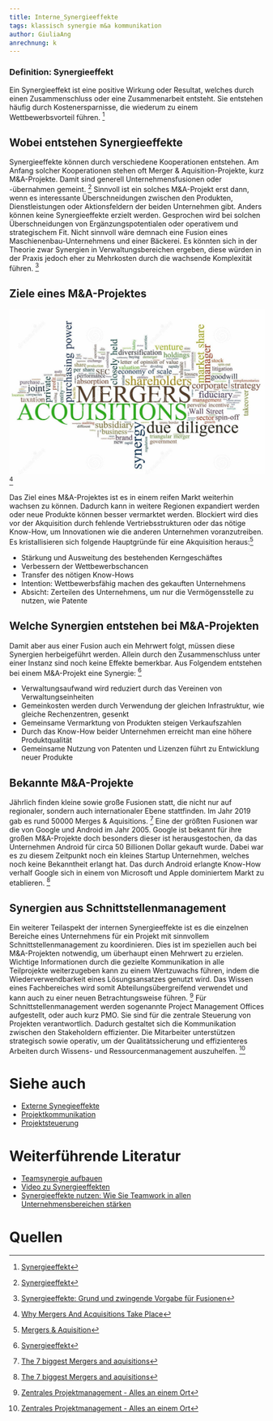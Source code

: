 ```yaml
---
title: Interne_Synergieeffekte
tags: klassisch synergie m&a kommunikation
author: GiuliaAng
anrechnung: k
---
```



### Definition: Synergieeffekt

Ein Synergieeffekt ist eine positive Wirkung oder Resultat, welches durch einen Zusammenschluss oder eine Zusammenarbeit entsteht. Sie entstehen häufig durch Kostenersparnisse, die wiederum zu einem Wettbewerbsvorteil führen. [^1]

## Wobei entstehen Synergieeffekte

Synergieeffekte können durch verschiedene Kooperationen entstehen. Am Anfang solcher Kooperationen stehen oft Merger & Aquisition-Projekte, kurz M&A-Projekte. Damit sind generell Unternehmensfusionen oder -übernahmen gemeint. [^1]
Sinnvoll ist ein solches M&A-Projekt erst dann, wenn es interessante Überschneidungen zwischen den Produkten, Dienstleistungen oder Aktionsfeldern der beiden Unternehmen gibt. Anders können keine Synergieeffekte erzielt werden. Gesprochen wird bei solchen Überschneidungen von Ergänzungspotentialen oder operativem und strategischem Fit. Nicht sinnvoll wäre demnach eine Fusion eines Maschienenbau-Unternehmens und einer Bäckerei. Es könnten sich in der Theorie zwar Synergien in Verwaltungsbereichen ergeben, diese würden in der Praxis jedoch eher zu Mehrkosten durch die wachsende Komplexität führen. [^2]

## Ziele eines M&A-Projektes

![M&A Wortwolke](Interne_Synergieeffekte/mergers-and-acquisitions.jpg)[^3] 

Das Ziel eines M&A-Projektes ist es in einem reifen Markt weiterhin wachsen zu können. Dadurch kann in weitere Regionen expandiert werden oder neue Produkte können besser vermarktet werden. Blockiert wird dies vor der Akquisition durch fehlende Vertriebsstrukturen oder das nötige Know-How, um Innovationen wie die anderen Unternehmen voranzutreiben. Es kristallisieren sich folgende Hauptgründe für eine Akquisition heraus:[^4] 
* Stärkung und Ausweitung des bestehenden Kerngeschäftes
* Verbessern der Wettbewerbschancen
* Transfer des nötigen Know-Hows
* Intention: Wettbewerbsfähig machen des gekauften Unternehmens
* Absicht: Zerteilen des Unternehmens, um nur die Vermögensstelle zu nutzen, wie Patente

## Welche Synergien entstehen bei M&A-Projekten

Damit aber aus einer Fusion auch ein Mehrwert folgt, müssen diese Synergien herbeigeführt werden. Allein durch den Zusammenschluss unter einer Instanz sind noch keine Effekte bemerkbar. Aus Folgendem entstehen bei einem M&A-Projekt eine Synergie: [^1]
* Verwaltungsaufwand wird reduziert durch das Vereinen von Verwaltungseinheiten
* Gemeinkosten werden durch Verwendung der gleichen Infrastruktur, wie gleiche Rechenzentren, gesenkt
* Gemeinsame Vermarktung von Produkten steigen Verkaufszahlen
* Durch das Know-How beider Unternehmen erreicht man eine höhere Produktqualität
* Gemeinsame Nutzung von Patenten und Lizenzen führt zu Entwicklung neuer Produkte 

## Bekannte M&A-Projekte

Jährlich finden kleine sowie große Fusionen statt, die nicht nur auf regionaler, sondern auch internationaler Ebene stattfinden. Im Jahr 2019 gab es rund 50000 Merges & Aquisitions. [^5]
Eine der größten Fusionen war die von Google und Android im Jahr 2005. Google ist bekannt für ihre großen M&A-Projekte doch besonders dieser ist herausgestochen, da das Unternehmen Android für circa 50 Billionen Dollar gekauft wurde. Dabei war es zu diesem Zeitpunkt noch ein kleines Startup Unternehmen, welches noch keine Bekanntheit erlangt hat. Das durch Android erlangte Know-How verhalf Google sich in einem von Microsoft und Apple dominiertem Markt zu etablieren. [^5]

## Synergien aus Schnittstellenmanagement

Ein weiterer Teilaspekt der internen Synergieeffekte ist es die einzelnen Bereiche eines Unternehmens für ein Projekt mit sinnvollem Schnittstellenmanagement zu koordinieren. Dies ist im speziellen auch bei M&A-Projekten notwendig, um überhaupt einen Mehrwert zu erzielen. Wichtige Informationen durch die gezielte Kommunikation in alle Teilprojekte weiterzugeben kann zu einem Wertzuwachs führen, indem die Wiederverwendbarkeit eines Lösungsansatzes genutzt wird. Das Wissen eines Fachbereiches wird somit Abteilungsübergreifend verwendet und kann auch zu einer neuen Betrachtungsweise führen. [^6]
Für Schnittstellenmanagement werden sogenannte Project Management Offices aufgestellt, oder auch kurz PMO. Sie sind für die zentrale Steuerung von Projekten verantwortlich. Dadurch gestaltet sich die Kommunikation zwischen den Stakeholdern effizienter. Die Mitarbeiter unterstützen strategisch sowie operativ, um der Qualitätssicherung und effizienteres Arbeiten durch Wissens- und Ressourcenmanagement auszuhelfen. [^6]

# Siehe auch

* [Externe Synegieeffekte](Externe_Synergieeffekte.md)
* [Projektkommunikation](Projektkommunikation.md)
* [Projektsteuerung](Projektsteuerung.md)

# Weiterführende Literatur

* [Teamsynergie aufbauen](https://asana.com/de/resources/what-is-synergy)
* [Video zu Synergieeffekten](https://studyflix.de/wirtschaft/synergieeffekte-1899)
* [Synergieeffekte nutzen: Wie Sie Teamwork in allen Unternehmensbereichen stärken](https://www.wlw.de/de/inside-business/aktuelles/synergieeffekte-team)

# Quellen

[^1]: [Synergieeffekt](https://www.projektmagazin.de/glossarterm/synergieeffekt#beispiele)
[^2]: [Synergieeffekte: Grund und zwingende Vorgabe für Fusionen](https://www.umsetzungsberatung.de/pmi-post-merger-integration/synergieeffekte.php)
[^3]: [Why Mergers And Acquisitions Take Place](https://www.reacpa.com/why-mergers-and-acquisitions-take-place/)
[^4]: [Mergers & Aquisition](http://www.wirtschaftslexikon24.com/d/mergers-acquisitions/mergers-acquisitions.htm)
[^5]: [The 7 biggest Mergers and aquisitions](https://www.globalexpansion.com/blog/the-largest-mergers-and-acquisitions)
[^6]: [Zentrales Projektmanagement - Alles an einem Ort](https://www.nordantech.com/de/blog/project-management/zentrales-projektmanagement)
